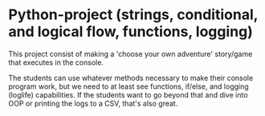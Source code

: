 # Python-project (strings, conditional, and logical flow, functions, logging)
This project consist of making a 'choose your own adventure' story/game that executes in the console.

The students can use whatever methods necessary to make their console program work, but we need to at least see functions, if/else, and 
logging (loglife) capabilities. If the students want to go beyond that and dive into OOP or printing the logs to a CSV, that's also great.

